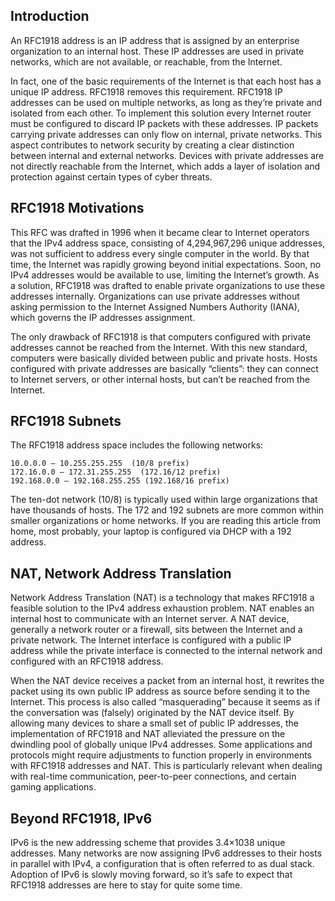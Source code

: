 ## Introduction

An RFC1918 address is an IP address that is assigned by an enterprise organization to an internal host. These IP addresses are used in private networks, which are not available, or reachable, from the Internet.

In fact, one of the basic requirements of the Internet is that each host has a unique IP address. RFC1918 removes this requirement. RFC1918 IP addresses can be used on multiple networks, as long as they’re private and isolated from each other. To implement this solution every Internet router must be configured to discard IP packets with these addresses. IP packets carrying private addresses can only flow on internal, private networks. This aspect contributes to network security by creating a clear distinction between internal and external networks. Devices with private addresses are not directly reachable from the Internet, which adds a layer of isolation and protection against certain types of cyber threats.

## RFC1918 Motivations

This RFC was drafted in 1996 when it became clear to Internet operators that the IPv4 address space, consisting of 4,294,967,296 unique addresses, was not sufficient to address every single computer in the world. By that time, the Internet was rapidly growing beyond initial expectations. Soon, no IPv4 addresses would be available to use, limiting the Internet’s growth. As a solution, RFC1918 was drafted to enable private organizations to use these addresses internally. Organizations can use private addresses without asking permission to the Internet Assigned Numbers Authority (IANA), which governs the IP addresses assignment. 

The only drawback of RFC1918 is that computers configured with private addresses cannot be reached from the Internet. With this new standard, computers were basically divided between public and private hosts. Hosts configured with private addresses are basically “clients”: they can connect to Internet servers, or other internal hosts, but can’t be reached from the Internet.

## RFC1918 Subnets

The RFC1918 address space includes the following networks:

    10.0.0.0 – 10.255.255.255  (10/8 prefix)
    172.16.0.0 – 172.31.255.255  (172.16/12 prefix)
    192.168.0.0 – 192.168.255.255 (192.168/16 prefix)

The ten-dot network (10/8) is typically used within large organizations that have thousands of hosts. The 172 and 192 subnets are more common within smaller organizations or home networks. If you are reading this article from home, most probably, your laptop is configured via DHCP with a 192 address. 

## NAT, Network Address Translation

Network Address Translation (NAT) is a technology that makes RFC1918 a feasible solution to the IPv4 address exhaustion problem. NAT enables an internal host to communicate with an Internet server. A NAT device, generally a network router or a firewall, sits between the Internet and a private network. The Internet interface is configured with a public IP address while the private interface is connected to the internal network and configured with an RFC1918 address.

When the NAT device receives a packet from an internal host, it rewrites the packet using its own public IP address as source before sending it to the Internet. This process is also called “masquerading” because it seems as if the conversation was (falsely) originated by the NAT device itself. By allowing many devices to share a small set of public IP addresses, the implementation of RFC1918 and NAT alleviated the pressure on the dwindling pool of globally unique IPv4 addresses. Some applications and protocols might require adjustments to function properly in environments with RFC1918 addresses and NAT. This is particularly relevant when dealing with real-time communication, peer-to-peer connections, and certain gaming applications.

## Beyond RFC1918, IPv6

IPv6 is the new addressing scheme that provides 3.4×1038 unique addresses. Many networks are now assigning IPv6 addresses to their hosts in parallel with IPv4, a configuration that is often referred to as dual stack. Adoption of IPv6 is slowly moving forward, so it’s safe to expect that RFC1918 addresses are here to stay for quite some time.